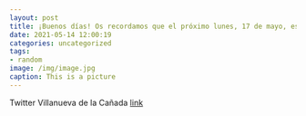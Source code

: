 ```yaml
---
layout: post
title: ¡Buenos días! Os recordamos que el próximo lunes, 17 de mayo, es fiesta local en VillanuevaDeLaCañada, al trasladarse el DíaDe...
date: 2021-05-14 12:00:19
categories: uncategorized
tags:
- random
image: /img/image.jpg
caption: This is a picture
---
```

Twitter Villanueva de la Cañada [link](https://twitter.com/AytoVDLCanada/status/1393123719254532097)
